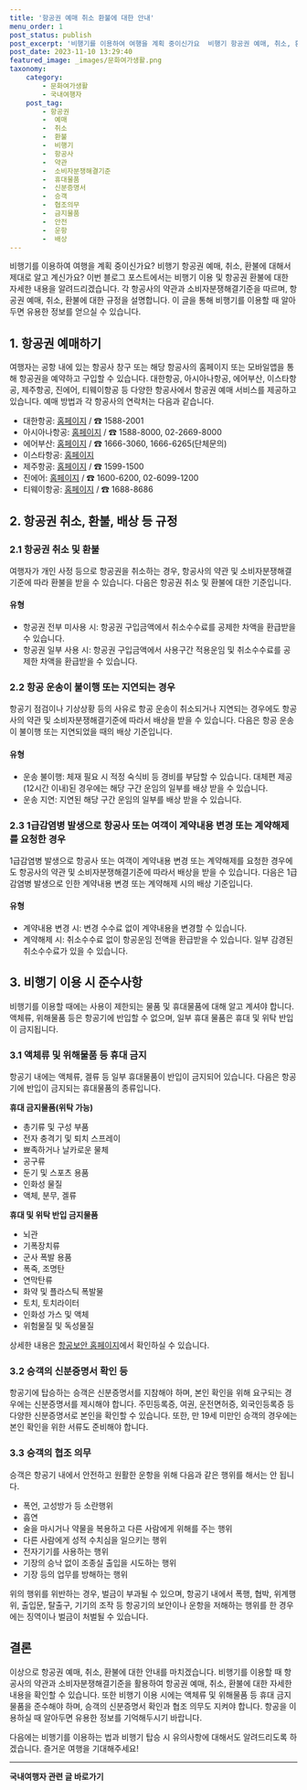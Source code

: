 ```yaml
---
title: '항공권 예매 취소 환불에 대한 안내'
menu_order: 1
post_status: publish
post_excerpt: '비행기를 이용하여 여행을 계획 중이신가요  비행기 항공권 예매, 취소, 환불에 대해서 제대로 알고 계신가요  이번 블로그 포스트에서는 비행기 이용 및 항공권 환불에 대한 자세한 내용을 알려드리겠습니다. 각 항공사의 약관과 소비자분쟁해결기준을 따르며, 항공권 예매, 취소, 환불에 대한 규정을 설명합니다. 이 글을 통해 비행기를 이용할 때 알아두면 유용한 정보를 얻으실 수 있습니다.'
post_date: 2023-11-10 13:29:40
featured_image: _images/문화여가생활.png
taxonomy:
    category:
        - 문화여가생활
        - 국내여행자
    post_tag:
        - 항공권
        -  예매
        -  취소
        -  환불
        -  비행기
        -  항공사
        -  약관
        -  소비자분쟁해결기준
        -  휴대물품
        -  신분증명서
        -  승객
        -  협조의무
        -  금지물품
        -  안전
        -  운항
        -  배상
---
```



비행기를 이용하여 여행을 계획 중이신가요? 비행기 항공권 예매, 취소, 환불에 대해서 제대로 알고 계신가요? 이번 블로그 포스트에서는 비행기 이용 및 항공권 환불에 대한 자세한 내용을 알려드리겠습니다. 각 항공사의 약관과 소비자분쟁해결기준을 따르며, 항공권 예매, 취소, 환불에 대한 규정을 설명합니다. 이 글을 통해 비행기를 이용할 때 알아두면 유용한 정보를 얻으실 수 있습니다.

## 1. 항공권 예매하기

여행자는 공항 내에 있는 항공사 창구 또는 해당 항공사의 홈페이지 또는 모바일앱을 통해 항공권을 예약하고 구입할 수 있습니다. 대한항공, 아시아나항공, 에어부산, 이스타항공, 제주항공, 진에어, 티웨이항공 등 다양한 항공사에서 항공권 예매 서비스를 제공하고 있습니다. 예매 방법과 각 항공사의 연락처는 다음과 같습니다.

- 대한항공: [홈페이지](https://www.koreanair.com/) / ☎ 1588-2001
- 아시아나항공: [홈페이지](https://flyasiana.com/) / ☎ 1588-8000, 02-2669-8000
- 에어부산: [홈페이지](https://www.airbusan.com/) / ☎ 1666-3060, 1666-6265(단체문의)
- 이스타항공: [홈페이지](https://www.eastarjet.com/)
- 제주항공: [홈페이지](https://www.jejuair.net/) / ☎ 1599-1500
- 진에어: [홈페이지](https://www.jinair.com/) / ☎ 1600-6200, 02-6099-1200
- 티웨이항공: [홈페이지](https://www.twayair.com/) / ☎ 1688-8686


## 2. 항공권 취소, 환불, 배상 등 규정

### 2.1 항공권 취소 및 환불

여행자가 개인 사정 등으로 항공권을 취소하는 경우, 항공사의 약관 및 소비자분쟁해결기준에 따라 환불을 받을 수 있습니다. 다음은 항공권 취소 및 환불에 대한 기준입니다.

#### 유형

- 항공권 전부 미사용 시: 항공권 구입금액에서 취소수수료를 공제한 차액을 환급받을 수 있습니다.
- 항공권 일부 사용 시: 항공권 구입금액에서 사용구간 적용운임 및 취소수수료를 공제한 차액을 환급받을 수 있습니다.

### 2.2 항공 운송이 불이행 또는 지연되는 경우

항공기 점검이나 기상상황 등의 사유로 항공 운송이 취소되거나 지연되는 경우에도 항공사의 약관 및 소비자분쟁해결기준에 따라서 배상을 받을 수 있습니다. 다음은 항공 운송이 불이행 또는 지연되었을 때의 배상 기준입니다.

#### 유형

- 운송 불이행: 체재 필요 시 적정 숙식비 등 경비를 부담할 수 있습니다. 대체편 제공(12시간 이내)된 경우에는 해당 구간 운임의 일부를 배상 받을 수 있습니다.
- 운송 지연: 지연된 해당 구간 운임의 일부를 배상 받을 수 있습니다.

### 2.3 1급감염병 발생으로 항공사 또는 여객이 계약내용 변경 또는 계약해제를 요청한 경우

1급감염병 발생으로 항공사 또는 여객이 계약내용 변경 또는 계약해제를 요청한 경우에도 항공사의 약관 및 소비자분쟁해결기준에 따라서 배상을 받을 수 있습니다. 다음은 1급감염병 발생으로 인한 계약내용 변경 또는 계약해제 시의 배상 기준입니다.

#### 유형

- 계약내용 변경 시: 변경 수수료 없이 계약내용을 변경할 수 있습니다.
- 계약해제 시: 취소수수료 없이 항공운임 전액을 환급받을 수 있습니다. 일부 감경된 취소수수료가 있을 수 있습니다.

## 3. 비행기 이용 시 준수사항

비행기를 이용할 때에는 사용이 제한되는 물품 및 휴대물품에 대해 알고 계셔야 합니다. 액체류, 위해물품 등은 항공기에 반입할 수 없으며, 일부 휴대 물품은 휴대 및 위탁 반입이 금지됩니다.

### 3.1 액체류 및 위해물품 등 휴대 금지

항공기 내에는 액체류, 겔류 등 일부 휴대물품이 반입이 금지되어 있습니다. 다음은 항공기에 반입이 금지되는 휴대물품의 종류입니다.

**휴대 금지물품(위탁 가능)**
- 총기류 및 구성 부품
- 전자 충격기 및 퇴치 스프레이
- 뾰족하거나 날카로운 물체
- 공구류
- 둔기 및 스포츠 용품
- 인화성 물질
- 액체, 분무, 겔류

**휴대 및 위탁 반입 금지물품**
- 뇌관
- 기폭장치류
- 군사 폭발 용품
- 폭죽, 조명탄
- 연막탄류
- 화약 및 플라스틱 폭발물
- 토치, 토치라이터
- 인화성 가스 및 액체
- 위험물질 및 독성물질

상세한 내용은 [항공보안 홈페이지](https://www.avsec365.or.kr/)에서 확인하실 수 있습니다.


### 3.2 승객의 신분증명서 확인 등

항공기에 탑승하는 승객은 신분증명서를 지참해야 하며, 본인 확인을 위해 요구되는 경우에는 신분증명서를 제시해야 합니다. 주민등록증, 여권, 운전면허증, 외국인등록증 등 다양한 신분증명서로 본인을 확인할 수 있습니다. 또한, 만 19세 미만인 승객의 경우에는 본인 확인을 위한 서류도 준비해야 합니다.

### 3.3 승객의 협조 의무

승객은 항공기 내에서 안전하고 원활한 운항을 위해 다음과 같은 행위를 해서는 안 됩니다.

- 폭언, 고성방가 등 소란행위
- 흡연
- 술을 마시거나 약물을 복용하고 다른 사람에게 위해를 주는 행위
- 다른 사람에게 성적 수치심을 일으키는 행위
- 전자기기를 사용하는 행위
- 기장의 승낙 없이 조종실 출입을 시도하는 행위
- 기장 등의 업무를 방해하는 행위

위의 행위를 위반하는 경우, 벌금이 부과될 수 있으며, 항공기 내에서 폭행, 협박, 위계행위, 출입문, 탈출구, 기기의 조작 등 항공기의 보안이나 운항을 저해하는 행위를 한 경우에는 징역이나 벌금이 처벌될 수 있습니다.

## 결론

이상으로 항공권 예매, 취소, 환불에 대한 안내를 마치겠습니다. 비행기를 이용할 때 항공사의 약관과 소비자분쟁해결기준을 활용하여 항공권 예매, 취소, 환불에 대한 자세한 내용을 확인할 수 있습니다. 또한 비행기 이용 시에는 액체류 및 위해물품 등 휴대 금지물품을 준수해야 하며, 승객의 신분증명서 확인과 협조 의무도 지켜야 합니다. 항공을 이용하실 때 알아두면 유용한 정보를 기억해두시기 바랍니다.

다음에는 비행기를 이용하는 법과 비행기 탑승 시 유의사항에 대해서도 알려드리도록 하겠습니다. 즐거운 여행을 기대해주세요!
<!-- wp:separator -->
<hr class="wp-block-separator has-alpha-channel-opacity"/>
<!-- /wp:separator -->

<!-- wp:group {"backgroundColor":"base","layout":{"type":"constrained"}} -->
<div class="wp-block-group has-base-background-color has-background"><!-- wp:paragraph {"align":"center","fontSize":"medium"} -->
<p class="has-text-align-center has-large-font-size"><strong>국내여행자 관련 글 바로가기</strong></p>
<!-- /wp:paragraph -->


<!-- wp:latest-posts
{"categories":[{"id":15374,"count":19,"description":"","link":"https://uknowlaw.com/category/%ea%b5%ad%eb%82%b4%ec%97%ac%ed%96%89%ec%9e%90/","name":"국내여행자","slug":"국내여행자","taxonomy":"category","parent":0,"meta":[],"_links":{"self":[{"href":"https://uknowlaw.com/wp-json/wp/v2/categories/15374"}],"collection":[{"href":"https://uknowlaw.com/wp-json/wp/v2/categories"}],"about":[{"href":"https://uknowlaw.com/wp-json/wp/v2/taxonomies/category"}],"wp:post_type":[{"href":"https://uknowlaw.com/wp-json/wp/v2/posts?categories=15374"}],"curies":[{"name":"wp","href":"https://api.w.org/{rel}","templated":true}]}}],"postsToShow":100,"excerptLength":28,"postLayout":"grid","columns":2,"featuredImageAlign":"left","featuredImageSizeSlug":"large","fontSize":"small"} /--></div>
<!-- /wp:group -->